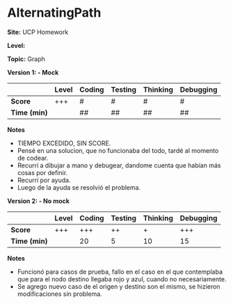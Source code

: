 # AlternatingPath

**Site:** UCP Homework

**Level:** 

**Topic:** Graph

**Version 1: - Mock**

|           | Level | Coding | Testing | Thinking | Debugging  |
|-----------|-------|--------|---------|----------|------------|
| **Score** | +++   | #      | #       | #        | #          |
| **Time (min)** |  | ## | ## | ## | ## |

**Notes**
- TIEMPO EXCEDIDO, SIN SCORE. 
- Pensé en una solucion, que no funcionaba del todo, tardé al momento de codear.
- Recurrí a dibujar a mano y debugear, dandome cuenta que habían más cosas por definir.
- Recurrí por ayuda.
- Luego de la ayuda se resolvió el problema.

**Version 2: - No mock**

|           | Level | Coding | Testing | Thinking | Debugging  |
|-----------|-------|--------|---------|----------|------------|
| **Score** | +++   | +++    | ++      | +        | +++        |
| **Time (min)** |  | 20 | 5 | 10 | 15 |

**Notes**
- Funcionó para casos de prueba, fallo en el caso en el que contemplaba que para el nodo destino
llegaba rojo y azul, cuando no necesariamente. 
- Se agrego nuevo caso de el origen y destino son el mismo, se hizieron modificaciones sin problema.